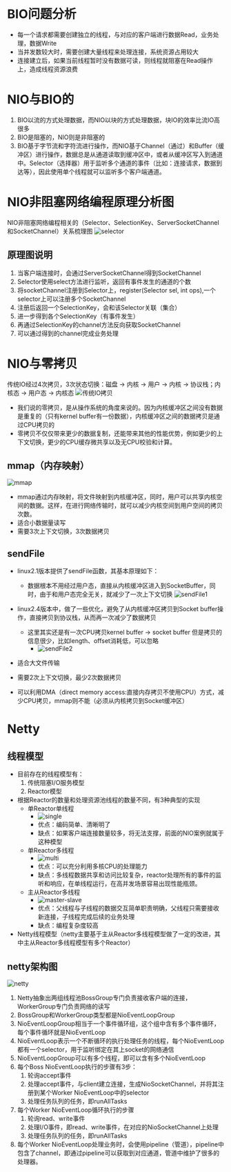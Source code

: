 # BIO问题分析
* 每一个请求都需要创建独立的线程，与对应的客户端进行数据Read，业务处理，数据Write
* 当并发数较大时，需要创建大量线程来处理连接，系统资源占用较大
* 连接建立后，如果当前线程暂时没有数据可读，则线程就阻塞在Read操作上，造成线程资源浪费
# NIO与BIO的
1. BIO以流的方式处理数据，而NIO以块的方式处理数据，块IO的效率比流IO高很多
2. BIO是阻塞的，NIO则是非阻塞的
3. BIO基于字节流和字符流进行操作，而NIO基于Channel（通过）和Buffer（缓冲区）进行操作，数据总是从通道读取到缓冲区中，或者从缓冲区写入到通道中。Selector（选择器）用于监听多个通道的事件（比如：连接请求，数据到达等），因此使用单个线程就可以监听多个客户端通道。
# NIO非阻塞网络编程原理分析图
NIO非阻塞网络编程相关的（Selector、SelectionKey、ServerSocketChannel和SocketChannel）关系梳理图
![selector](./imgs/selector.jpg)
## 原理图说明
1. 当客户端连接时，会通过ServerSocketChannel得到SocketChannel
2. Selector使用select方法进行监听，返回有事件发生的通道的个数
3. 将socketChannel注册到Selector上，register(Selector sel, int ops),一个selector上可以注册多个SocketChannel
4. 注册后返回一个SelectionKey，会和该Selector关联（集合）
5. 进一步得到各个SelectionKey（有事件发生）
6. 再通过SelectionKey的channel方法反向获取SocketChannel
7. 可以通过得到的channel完成业务处理
# NIO与零拷贝
传统IO经过4次拷贝，3次状态切换：磁盘 -> 内核 -> 用户 -> 内核 -> 协议栈；内核态 -> 用户态 -> 内核态
![传统IO拷贝](./imgs/iocopy.png)
* 我们说的零拷贝，是从操作系统的角度来说的。因为内核缓冲区之间没有数据是重复的（只有kernel buffer有一份数据），内核缓冲区之间的数据拷贝是通过CPU拷贝的
* 零拷贝不仅仅带来更少的数据复制，还能带来其他的性能优势，例如更少的上下文切换，更少的CPU缓存微共享以及无CPU校验和计算。
## mmap（内存映射）
![mmap](./imgs/mmap.png)
* mmap通过内存映射，将文件映射到内核缓冲区，同时，用户可以共享内核空间的数据。这样，在进行网络传输时，就可以减少内核空间到用户空间的拷贝次数。
* 适合小数据量读写
* 需要3次上下文切换，3次数据拷贝

## sendFile
* linux2.1版本提供了sendFile函数，其基本原理如下：
  * 数据根本不用经过用户态，直接从内核缓冲区进入到SocketBuffer，同时，由于和用户态完全无关，就减少了一次上下文切换
    ![sendFile1](./imgs/sendFile1.png)
    
* linux2.4版本中，做了一些优化，避免了从内核缓冲区拷贝到Socket buffer操作，直接拷贝到协议栈，从而再一次减少了数据拷贝
  * 这里其实还是有一次CPU拷贝kernel buffer -> socket buffer 但是拷贝的信息很少，比如length、offset消耗低，可以忽略
    * ![sendFile2](./imgs/sendFile2.png)
* 适合大文件传输
* 需要2次上下文切换，最少2次数据拷贝
* 可以利用DMA（direct memory access:直接内存拷贝不使用CPU）方式，减少CPU拷贝，mmap则不能（必须从内核拷贝到Socket缓冲区）
# Netty
## 线程模型
* 目前存在的线程模型有：
  1. 传统阻塞I/O服务模型
  2. Reactor模型
* 根据Reactor的数量和处理资源池线程的数量不同，有3种典型的实现
  * 单Reactor单线程
    * ![single](./imgs/single.png)
    * 优点：编码简单、清晰明了
    * 缺点：如果客户端连接数量较多，将无法支撑，前面的NIO案例就属于这种模型
  * 单Reactor多线程
    * ![multi](./imgs/multi.png)
    * 优点：可以充分利用多核CPU的处理能力
    * 缺点：多线程数据共享和访问比较复杂，reactor处理所有的事件的监听和响应，在单线程运行，在高并发场景容易出现性能瓶颈。
  * 主从Reactor多线程
    * ![master-slave](./imgs/master-slave.png)
    * 优点：父线程与子线程的数据交互简单职责明确，父线程只需要接收新连接，子线程完成后续的业务处理
    * 缺点：编程复杂度较高
* Netty线程模型（netty主要基于主从Reactor多线程模型做了一定的改进，其中主从Reactor多线程模型有多个Reactor）
## netty架构图
![netty](./imgs/netty.png)
1. Netty抽象出两组线程池BossGroup专门负责接收客户端的连接，WorkerGroup专门负责网络的读写
2. BossGroup和WorkerGroup类型都是NioEventLoopGroup
3. NioEventLoopGroup相当于一个事件循环组，这个组中含有多个事件循环，每个事件循环就是NioEventLoop
4. NioEventLoop表示一个不断循环的执行处理任务的线程，每个NioEventLoop都有一个selector，用于监听绑定在其上socket的网络通信
5. NioEventLoopGroup可以有多个线程，即可以含有多个NioEventLoop
6. 每个Boss NioEventLoop执行的步骤有3步：
    1. 轮询accept事件
    2. 处理accept事件，与client建立连接，生成NioSocketChannel，并将其注册到某个Worker NioEventLoop中的selector
    3. 处理任务队列的任务，即runAllTasks
7. 每个Worker NioEventLoop循环执行的步骤
    1. 轮询read、write事件
    2. 处理I/O事件，即read、write事件，在对应的NioSocketChannel上处理
    3. 处理任务队列的任务，即runAllTasks
8. 每个Worker NioEventLoop处理业务时，会使用pipeline（管道），pipeline中包含了channel，即通过pipeline可以获取到对应通道，管道中维护了很多的处理器。
